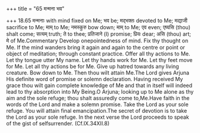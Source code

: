 +++
title = "65 मन्मना भव"

+++
18.65 मन्मनाः with mind fixed on Me; भव be; मद्भक्तः devoted to Me;
मद्याजी sacrifice to Me; माम् to Me; नमस्कुरु bow down; माम् to Me; एव
even; एष्यसि (thou) shalt come; सत्यम् truth; ते to thee; प्रतिजाने (I)
promise; प्रियः dear; असि (thou) art; मे of Me.Commentary Develop
onepointedness of mind. Fix thy thought on Me. If the mind wanders bring
it again and again to the centre or point or object of meditation;
through constant practice. Offer all thy actions to Me. Let thy tongue
utter My name. Let thy hands work for Me. Let thy feet move for Me. Let
all thy actions be for Me. Give up hatred towards any living creature.
Bow down to Me. Then thou wilt attain Me.The Lord gives Arjuna His
definite word of promise or solemn declaration. Having received My grace
thou wilt gain complete knowledge of Me and that in itself will indeed
lead to thy absorption into My Being.O Arjuna; looking up to Me alone as
thy aim and the sole refuge; thou shalt assuredly come to,Me.Have faith
in the words of the Lord and make a solemn promise. Take the Lord as
your sole refuge. You will attain final emancipation.The secret of
devotion is to take the Lord as your sole refuge. In the next verse the
Lord proceeds to speak of the gist of selfsurrender. (Cf.IX.34XII.8)
